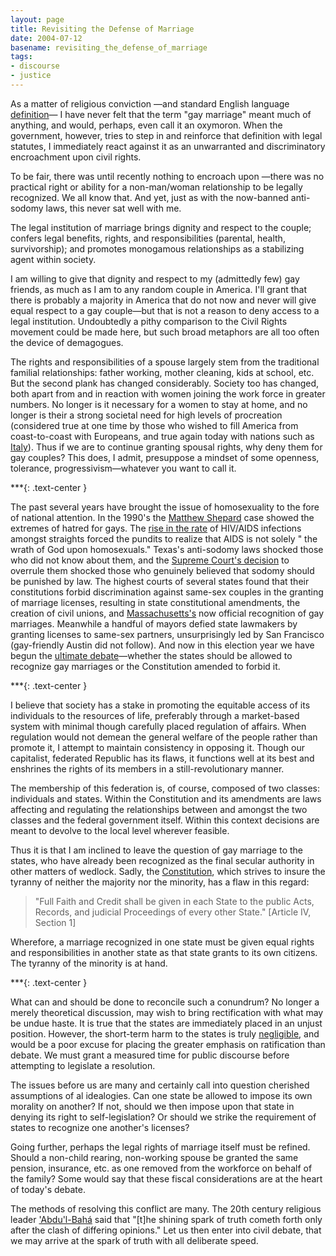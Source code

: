 ```yaml
---
layout: page
title: Revisiting the Defense of Marriage
date: 2004-07-12
basename: revisiting_the_defense_of_marriage
tags:
- discourse
- justice
---
```


As a matter of religious conviction &mdash;and standard English language [definition](http://dictionary.reference.com/search?q=marriage)&mdash; I
have never felt that the term "gay marriage" meant much of anything, and would,
perhaps, even call it an oxymoron. When the government, however, tries to step
in and reinforce that definition with legal statutes, I immediately react
against it as an unwarranted and discriminatory encroachment upon civil rights.

<!-- truncate -->

To be fair, there was until recently nothing to encroach upon &mdash;there was
no practical right or ability for a non-man/woman relationship to be legally
recognized. We all know that. And yet, just as with the now-banned anti-sodomy
laws, this never sat well with me.

The legal institution of marriage brings dignity and respect to the couple;
confers legal benefits, rights, and responsibilities (parental, health,
survivorship); and promotes monogamous relationships as a stabilizing agent
within society.

I am willing to give that dignity and respect to my (admittedly few) gay
friends, as much as I am to any random couple in America. I'll grant that there
is probably a majority in America that do not now and never will give equal
respect to a gay couple&mdash;but that is not a reason to deny access to a legal
institution. Undoubtedly a pithy comparison to the Civil Rights movement could
be made here, but such broad metaphors are all too often the device of
demagogues.

The rights and responsibilities of a spouse largely stem from the traditional
familial relationships: father working, mother cleaning, kids at school, etc.
But the second plank has changed considerably. Society too has changed, both
apart from and in reaction with women joining the work force in greater numbers.
No longer is it necessary for a women to stay at home, and no longer is their a
strong societal need for high levels of procreation (considered true at one time
by those who wished to fill America from coast-to-coast with Europeans, and true
again today with nations such as [Italy](http://news.bbc.co.uk/1/hi/world/europe/2472845.stm)). Thus if
we are to continue granting spousal rights, why deny them for gay couples? This
does, I admit, presuppose a mindset of some openness, tolerance,
progressivism&mdash;whatever you want to call it.

***{: .text-center }

The past several years have brought the issue of homosexuality to the fore of
national attention. In the 1990's the [Matthew
Shepard](http://news.google.com/news?hl=en&edition=us&ie=ISO-8859-1&q=%22matthew+shepard%22) case showed the extremes of hatred for gays. The [rise
in the rate](http://www.usatoday.com/news/health/2003-02-11-hiv-rates-rising_x.htm) of HIV/AIDS infections amongst straights forced the pundits to
realize that AIDS is not solely " the wrath of God upon homosexuals." Texas's
anti-sodomy laws shocked  those who did not know about them, and the [Supreme Court's
decision](http://www.cnn.com/2003/LAW/06/26/scotus.sodomy/) to overrule them shocked those who genuinely believed that sodomy
should be punished by law. The highest courts of several states found that their
constitutions forbid discrimination against same-sex couples in the granting of
marriage licenses, resulting in state constitutional amendments, the creation of
civil unions, and [Massachusetts's](http://www.cbsnews.com/stories/2004/02/04/politics/main597863.shtml)
now official recognition of gay marriages. Meanwhile a handful of mayors defied
state lawmakers by granting licenses to same-sex partners, unsurprisingly led by
San Francisco (gay-friendly Austin did not follow). And now in this election
year we have begun the [ultimate
debate](http://news.google.com/news?q=gay+marriage&hl=en&lr=&ie=UTF-8&sa=N&tab=nn)&mdash;whether the states should be allowed to recognize gay marriages
or the Constitution amended to forbid it.

***{: .text-center }

I believe that society has a stake in promoting the equitable access of its individuals
to the resources of life, preferably through a market-based system with minimal
though carefully placed regulation of affairs. When regulation would not demean
the general welfare of the people rather than promote it, I attempt to maintain
consistency in opposing it. Though our capitalist, federated Republic has its flaws,
it functions well at its best and enshrines the rights of its members in a still-revolutionary
manner.

The membership of this federation is, of course, composed of two classes: individuals
and states. Within the Constitution and its amendments are laws affecting and regulating
the relationships between and amongst the two classes and the federal government
itself. Within this context decisions are meant to devolve to the local level wherever
feasible.

Thus it is that I am inclined to leave the question of gay marriage to the states,
who have already been recognized as the final secular authority in other matters
of wedlock. Sadly, the [Constitution](http://www.house.gov/Constitution/Constitution.html), which strives to insure the tyranny of neither
the majority nor the minority, has a flaw in this regard:

> "Full Faith and Credit shall be given in each State to the public Acts,
> Records, and judicial Proceedings of every other State." [Article IV, Section
> 1]

Wherefore, a marriage recognized in one state must be given equal rights and responsibilities
in another state as that state grants to its own citizens. The tyranny of the minority
is at hand.

***{: .text-center }

What can and should be done to reconcile such a conundrum? No longer a merely
theoretical discussion, may wish to bring rectification with what may be undue
haste. It is true that the states are immediately placed in an unjust position.
However, the short-term harm to the states is truly [negligible](http://www.newsday.com/news/local/wire/ny-bc-ny--gaymarriage-lawsu0712jul12,0,1847916.story?coll=ny-ap-regional-wire),
and would be a poor excuse for placing the greater emphasis on ratification than
debate. We must grant a measured time for public discourse before attempting to
legislate a resolution.

The issues before us are many and certainly call into question cherished
assumptions of al idealogies. Can one state be allowed to impose its own
morality on another? If not, should we then impose upon that state in denying
its right to self-legislation? Or should we strike the requirement of states to
recognize one another's licenses?

Going further, perhaps the legal rights of marriage itself must be refined.
Should a non-child rearing, non-working spouse be granted the same pension,
insurance, etc. as one removed from the workforce on behalf of the family? Some
would say that these fiscal considerations are at the heart of today's debate.

The methods of resolving this conflict are many. The 20th century religious
leader ['Abdu'l-Bah&aacute;](http://en.wikipedia.org/wiki/%60Abdu%27l-Bah%E1)
said that "[t]he shining spark of truth cometh forth only after the clash of
differing opinions." Let us then enter into civil debate, that we may arrive at
the spark of truth with all deliberate speed.
